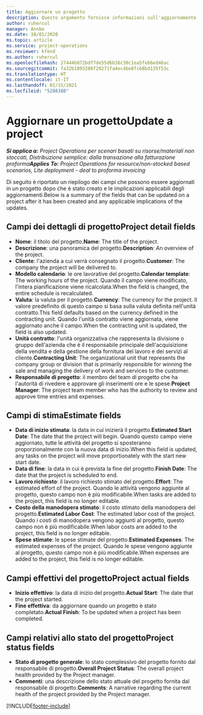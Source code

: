 ```yaml
---
title: Aggiornare un progetto
description: Questo argomento fornisce informazioni sull'aggiornamento di progetti in Project Operations.
author: ruhercul
manager: Annbe
ms.date: 10/01/2020
ms.topic: article
ms.service: project-operations
ms.reviewer: kfend
ms.author: ruhercul
ms.openlocfilehash: 27444b072bdf7de55d6b38c30c1ea5fe66ed46ac
ms.sourcegitcommit: fa32b1893286f20271fa4ec4be8fc68bd135f53c
ms.translationtype: HT
ms.contentlocale: it-IT
ms.lasthandoff: 02/15/2021
ms.locfileid: "5286388"
---
```

# <a name="update-a-project"></a><span data-ttu-id="373ea-103">Aggiornare un progetto</span><span class="sxs-lookup"><span data-stu-id="373ea-103">Update a project</span></span>

<span data-ttu-id="373ea-104">_**Si applica a:** Project Operations per scenari basati su risorse/materiali non stoccati, Distribuzione semplice: dalla transazione alla fatturazione proforma_</span><span class="sxs-lookup"><span data-stu-id="373ea-104">_**Applies To:** Project Operations for resource/non-stocked based scenarios, Lite deployment - deal to proforma invoicing_</span></span>

<span data-ttu-id="373ea-105">Di seguito è riportato un riepilogo dei campi che possono essere aggiornati in un progetto dopo che è stato creato e le implicazioni applicabili degli aggiornamenti.</span><span class="sxs-lookup"><span data-stu-id="373ea-105">Below is a summary of the fields that can be updated on a project after it has been created and any applicable implications of the updates.</span></span>

## <a name="project-detail-fields"></a><span data-ttu-id="373ea-106">Campi dei dettagli di progetto</span><span class="sxs-lookup"><span data-stu-id="373ea-106">Project detail fields</span></span>

- <span data-ttu-id="373ea-107">**Nome**: il titolo del progetto.</span><span class="sxs-lookup"><span data-stu-id="373ea-107">**Name**: The title of the project.</span></span>
- <span data-ttu-id="373ea-108">**Descrizione**: una panoramica del progetto.</span><span class="sxs-lookup"><span data-stu-id="373ea-108">**Description**: An overview of the project.</span></span>
- <span data-ttu-id="373ea-109">**Cliente**: l'azienda a cui verrà consegnato il progetto.</span><span class="sxs-lookup"><span data-stu-id="373ea-109">**Customer**: The company the project will be delivered to.</span></span>
- <span data-ttu-id="373ea-110">**Modello calendario**: le ore lavorative del progetto.</span><span class="sxs-lookup"><span data-stu-id="373ea-110">**Calendar template**: The working hours of the project.</span></span> <span data-ttu-id="373ea-111">Quando il campo viene modificato, l'intera pianificazione viene ricalcolata.</span><span class="sxs-lookup"><span data-stu-id="373ea-111">When the field is changed, the entire schedule is recalculated.</span></span>
- <span data-ttu-id="373ea-112">**Valuta**: la valuta per il progetto.</span><span class="sxs-lookup"><span data-stu-id="373ea-112">**Currency**: The currency for the project.</span></span> <span data-ttu-id="373ea-113">Il valore predefinito di questo campo si basa sulla valuta definita nell'unità contratto.</span><span class="sxs-lookup"><span data-stu-id="373ea-113">This field defaults based on the currency defined in the contracting unit.</span></span> <span data-ttu-id="373ea-114">Quando l'unità contratto viene aggiornata, viene aggiornato anche il campo.</span><span class="sxs-lookup"><span data-stu-id="373ea-114">When the contracting unit is updated, the field is also updated.</span></span>
- <span data-ttu-id="373ea-115">**Unità contratto**: l'unità organizzativa che rappresenta la divisione o gruppo dell'azienda che è il responsabile principale dell'acquisizione della vendita e della gestione della fornitura del lavoro e dei servizi al cliente.</span><span class="sxs-lookup"><span data-stu-id="373ea-115">**Contracting Unit**: The organizational unit that represents the company group or division that is primarily responsible for winning the sale and managing the delivery of work and services to the customer.</span></span> 
- <span data-ttu-id="373ea-116">**Responsabile di progetto**: il membro del team di progetto che ha l'autorità di rivedere e approvare gli inserimenti ore e le spese.</span><span class="sxs-lookup"><span data-stu-id="373ea-116">**Project Manager**: The project team member who has the authority to review and approve time entries and expenses.</span></span>

## <a name="estimate-fields"></a><span data-ttu-id="373ea-117">Campi di stima</span><span class="sxs-lookup"><span data-stu-id="373ea-117">Estimate fields</span></span>

- <span data-ttu-id="373ea-118">**Data di inizio stimata**: la data in cui inizierà il progetto.</span><span class="sxs-lookup"><span data-stu-id="373ea-118">**Estimated Start Date**: The date that the project will begin.</span></span> <span data-ttu-id="373ea-119">Quando questo campo viene aggiornato, tutte le attività del progetto si sposteranno proporzionalmente con la nuova data di inizio.</span><span class="sxs-lookup"><span data-stu-id="373ea-119">When this field is updated, any tasks on the project will move proportionately with the start new start date.</span></span>
- <span data-ttu-id="373ea-120">**Data di fine**: la data in cui è prevista la fine del progetto.</span><span class="sxs-lookup"><span data-stu-id="373ea-120">**Finish Date**: The date that the project is scheduled to end.</span></span>
- <span data-ttu-id="373ea-121">**Lavoro richiesto**: il lavoro richiesto stimato del progetto.</span><span class="sxs-lookup"><span data-stu-id="373ea-121">**Effort**: The estimated effort of the project.</span></span> <span data-ttu-id="373ea-122">Quando le attività vengono aggiunte al progetto, questo campo non è più modificabile.</span><span class="sxs-lookup"><span data-stu-id="373ea-122">When tasks are added to the project, this field is no longer editable.</span></span>
- <span data-ttu-id="373ea-123">**Costo della manodopera stimato**: il costo stimato della manodopera del progetto.</span><span class="sxs-lookup"><span data-stu-id="373ea-123">**Estimated Labor Cost**: The estimated labor cost of the project.</span></span> <span data-ttu-id="373ea-124">Quando i costi di manodopera vengono aggiunti al progetto, questo campo non è più modificabile.</span><span class="sxs-lookup"><span data-stu-id="373ea-124">When labor costs are added to the project, this field is no longer editable.</span></span>
- <span data-ttu-id="373ea-125">**Spese stimate**: le spese stimate del progetto.</span><span class="sxs-lookup"><span data-stu-id="373ea-125">**Estimated Expenses**: The estimated expenses of the project.</span></span> <span data-ttu-id="373ea-126">Quando le spese vengono aggiunte al progetto, questo campo non è più modificabile.</span><span class="sxs-lookup"><span data-stu-id="373ea-126">When expenses are added to the project, this field is no longer editable.</span></span>

## <a name="project-actual-fields"></a><span data-ttu-id="373ea-127">Campi effettivi del progetto</span><span class="sxs-lookup"><span data-stu-id="373ea-127">Project actual fields</span></span>
- <span data-ttu-id="373ea-128">**Inizio effettivo**: la data di inizio del progetto.</span><span class="sxs-lookup"><span data-stu-id="373ea-128">**Actual Start**: The date that the project started.</span></span>
- <span data-ttu-id="373ea-129">**Fine effettiva**: da aggiornare quando un progetto è stato completato.</span><span class="sxs-lookup"><span data-stu-id="373ea-129">**Actual Finish**: To be updated when a project has been completed.</span></span>

## <a name="project-status-fields"></a><span data-ttu-id="373ea-130">Campi relativi allo stato del progetto</span><span class="sxs-lookup"><span data-stu-id="373ea-130">Project status fields</span></span>

- <span data-ttu-id="373ea-131">**Stato di progetto generale**: lo stato complessivo del progetto fornito dal responsabile di progetto.</span><span class="sxs-lookup"><span data-stu-id="373ea-131">**Overall Project Status**: The overall project health provided by the Project manager.</span></span>
- <span data-ttu-id="373ea-132">**Commenti**: una descrizione dello stato attuale del progetto fornita dal responsabile di progetto.</span><span class="sxs-lookup"><span data-stu-id="373ea-132">**Comments**: A narrative regarding the current health of the project provided by the Project manager.</span></span>



[!INCLUDE[footer-include](../includes/footer-banner.md)]